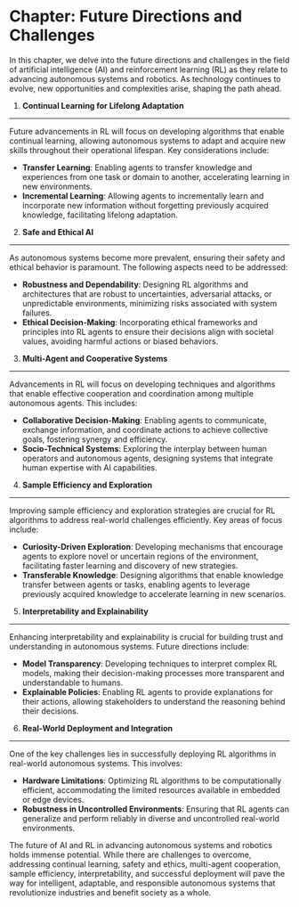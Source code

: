 Chapter: Future Directions and Challenges
=========================================

In this chapter, we delve into the future directions and challenges in the field of artificial intelligence (AI) and reinforcement learning (RL) as they relate to advancing autonomous systems and robotics. As technology continues to evolve, new opportunities and complexities arise, shaping the path ahead.

1. **Continual Learning for Lifelong Adaptation**
-------------------------------------------------

Future advancements in RL will focus on developing algorithms that enable continual learning, allowing autonomous systems to adapt and acquire new skills throughout their operational lifespan. Key considerations include:

* **Transfer Learning**: Enabling agents to transfer knowledge and experiences from one task or domain to another, accelerating learning in new environments.
* **Incremental Learning**: Allowing agents to incrementally learn and incorporate new information without forgetting previously acquired knowledge, facilitating lifelong adaptation.

2. **Safe and Ethical AI**
--------------------------

As autonomous systems become more prevalent, ensuring their safety and ethical behavior is paramount. The following aspects need to be addressed:

* **Robustness and Dependability**: Designing RL algorithms and architectures that are robust to uncertainties, adversarial attacks, or unpredictable environments, minimizing risks associated with system failures.
* **Ethical Decision-Making**: Incorporating ethical frameworks and principles into RL agents to ensure their decisions align with societal values, avoiding harmful actions or biased behaviors.

3. **Multi-Agent and Cooperative Systems**
------------------------------------------

Advancements in RL will focus on developing techniques and algorithms that enable effective cooperation and coordination among multiple autonomous agents. This includes:

* **Collaborative Decision-Making**: Enabling agents to communicate, exchange information, and coordinate actions to achieve collective goals, fostering synergy and efficiency.
* **Socio-Technical Systems**: Exploring the interplay between human operators and autonomous agents, designing systems that integrate human expertise with AI capabilities.

4. **Sample Efficiency and Exploration**
----------------------------------------

Improving sample efficiency and exploration strategies are crucial for RL algorithms to address real-world challenges efficiently. Key areas of focus include:

* **Curiosity-Driven Exploration**: Developing mechanisms that encourage agents to explore novel or uncertain regions of the environment, facilitating faster learning and discovery of new strategies.
* **Transferable Knowledge**: Designing algorithms that enable knowledge transfer between agents or tasks, enabling agents to leverage previously acquired knowledge to accelerate learning in new scenarios.

5. **Interpretability and Explainability**
------------------------------------------

Enhancing interpretability and explainability is crucial for building trust and understanding in autonomous systems. Future directions include:

* **Model Transparency**: Developing techniques to interpret complex RL models, making their decision-making processes more transparent and understandable to humans.
* **Explainable Policies**: Enabling RL agents to provide explanations for their actions, allowing stakeholders to understand the reasoning behind their decisions.

6. **Real-World Deployment and Integration**
--------------------------------------------

One of the key challenges lies in successfully deploying RL algorithms in real-world autonomous systems. This involves:

* **Hardware Limitations**: Optimizing RL algorithms to be computationally efficient, accommodating the limited resources available in embedded or edge devices.
* **Robustness in Uncontrolled Environments**: Ensuring that RL agents can generalize and perform reliably in diverse and uncontrolled real-world environments.

The future of AI and RL in advancing autonomous systems and robotics holds immense potential. While there are challenges to overcome, addressing continual learning, safety and ethics, multi-agent cooperation, sample efficiency, interpretability, and successful deployment will pave the way for intelligent, adaptable, and responsible autonomous systems that revolutionize industries and benefit society as a whole.
